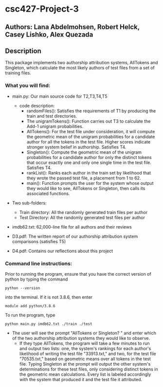 # csc427-Project-3
## Authors: Lana Abdelmohsen, Robert Helck, Casey Lishko, Alex Quezada
## Description 
This package implements two authorship attribution systems, AllTokens and Singleton, which calculate the most likely authors of test files from a set of training files.
### What you will find:  
- main.py: Our main source code for T2,T3,T4,T5
    - code description: 
      -  randomFiles(): Satisfies the requirements of T1 by producing the train and test directories. 
      -  The unigramTokens(): Function carries out T3 to calculate the Add-1 unigram probabilities.
      -  AllTokens(): For the test file under consideration, it will compute the geometric mean of the unigram probabilities for a candidate author for all the tokens in the test file. Higher scores indicate stronger system belief in authorship. Satisfies T4.
      -  Singleton(): Compute the geometric mean of the unigram probabilities for a candidate author for only the distinct tokens that occur exactly one and only one single time in the test file. Satisfies T4.
      -  rankList(): Ranks each author in the train set by likelihood that they wrote the passed test file, a placement from 1 to 62.  
      -  main(): Function prompts the user for the system whose output they would like to see, AllTokens or Singleton, then calls its associated functions.
 
- Two sub-folders: 
  -  Train directory: All the randomly generated train files per author 
  -  Test Directory: All the randomly generated test files per author  
 
- imdb62.txt: 62,000-line file for all authors and their reviews

- D3.pdf: The written report of our authorship attribution system comparisons (satisfies T5) 
        
- D4.pdf: Contains our reflections about this project



### Command line instructions:

Prior to running the program, ensure that you have the correct version of python by typing the command

    python --version

into the terminal. If it is not 3.8.6, then enter

    module add python/3.8.6

To run the program, type

    python main.py imdb62.txt ./train ./test

- The user will see the prompt "AllTokens or Singleton? " and enter which of the two authorship attribution systems they would like to observe. 
    -  If they type AllTokens, the program will take a few minutes to run and output two lists: one, the system's rankings for each author's likelihood of writing the test file "33913.txt," and two, for the test file "70535.txt," based on geometric means over all tokens in the test file. Typing Singleton at the prompt will output the other system's determinations for these test files, only considering distinct tokens in the geometric mean calculations. Every list is labeled accordingly with the system that produced it and the test file it attributed.
